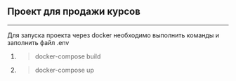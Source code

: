Проект для продажи курсов
---
___
Для запуска проекта через docker необходимо выполнить команды и заполнить файл .env
1) > docker-compose build

2) > docker-compose up
